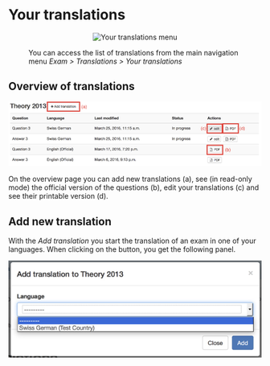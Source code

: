 # Your translations

<style>
figure {
    margin-top: 1em;
    margin-bottom: 1em;
}
</style>

<figure>
  <p align="center">
      <img src="/img/menu_exam_translations.png" alt="Your translations menu" />
  </p>
  <figcaption>You can access the list of translations from the main navigation menu <em>Exam &gt; Translations &gt; Your translations</em></figcaption>
</figure>


## Overview of translations

![](img/exam_translations.png)

On the overview page you can add new translations (a), see (in read-only mode) the official version of the questions (b), edit your translations (c) and see their printable version (d).


## Add new translation

With the *Add translation* you start the translation of an exam in one of your languages. When clicking on the button, you get the following panel.

![](img/exam_translation_add.png)
